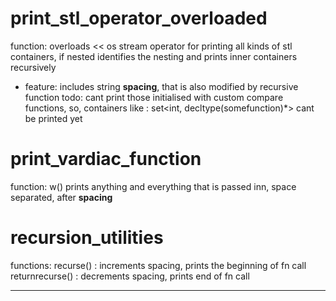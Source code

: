 # print_stl_operator_overloaded
function: overloads << os stream operator for printing all kinds of stl containers, if nested identifies the nesting and prints inner containers recursively
* feature: includes string **spacing**, that is also modified by recursive function
todo: cant print those initialised with custom compare functions, 
so, containers like : set<int, decltype(somefunction)*> cant be printed yet

# print_vardiac_function
function: w() prints anything and everything that is passed inn, space separated, after **spacing**


# recursion_utilities
functions:
recurse() : increments spacing, prints the beginning of fn call
returnrecurse() : decrements spacing, prints end of fn call

----------------------------------------------------------------